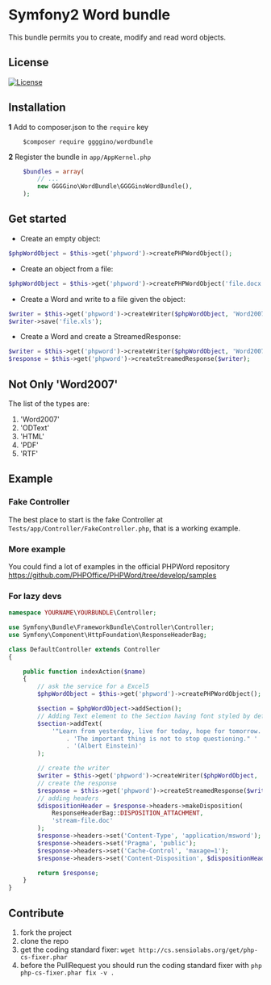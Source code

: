 Symfony2 Word bundle
============

This bundle permits you to create, modify and read word objects.

## License

[![License](https://poser.pugx.org/liuggio/ExcelBundle/license.png)](LICENSE)

## Installation

**1**  Add to composer.json to the `require` key

``` shell
    $composer require ggggino/wordbundle
``` 

**2** Register the bundle in ``app/AppKernel.php``

``` php
    $bundles = array(
        // ...
        new GGGGino\WordBundle\GGGGinoWordBundle(),
    );
```

## Get started

- Create an empty object:

``` php
$phpWordObject = $this->get('phpword')->createPHPWordObject();
```

- Create an object from a file:

``` php
$phpWordObject = $this->get('phpword')->createPHPWordObject('file.docx');
```

- Create a Word and write to a file given the object:

```php
$writer = $this->get('phpword')->createWriter($phpWordObject, 'Word2007');
$writer->save('file.xls');
```

- Create a Word and create a StreamedResponse:

```php
$writer = $this->get('phpword')->createWriter($phpWordObject, 'Word2007');
$response = $this->get('phpword')->createStreamedResponse($writer);
```

## Not Only 'Word2007'

The list of the types are:

1.  'Word2007'
2.  'ODText'
3.  'HTML'
4.  'PDF'
5.  'RTF'

## Example

### Fake Controller

The best place to start is the fake Controller at `Tests/app/Controller/FakeController.php`, that is a working example.

### More example

You could find a lot of examples in the official PHPWord repository https://github.com/PHPOffice/PHPWord/tree/develop/samples

### For lazy devs

``` php
namespace YOURNAME\YOURBUNDLE\Controller;

use Symfony\Bundle\FrameworkBundle\Controller\Controller;
use Symfony\Component\HttpFoundation\ResponseHeaderBag;

class DefaultController extends Controller
{

    public function indexAction($name)
    {
        // ask the service for a Excel5
        $phpWordObject = $this->get('phpword')->createPHPWordObject();

        $section = $phpWordObject->addSection();
        // Adding Text element to the Section having font styled by default...
        $section->addText(
            '"Learn from yesterday, live for today, hope for tomorrow. '
                . 'The important thing is not to stop questioning." '
                . '(Albert Einstein)'
        );

        // create the writer
        $writer = $this->get('phpword')->createWriter($phpWordObject, 'Word2007');
        // create the response
        $response = $this->get('phpword')->createStreamedResponse($writer);
        // adding headers
        $dispositionHeader = $response->headers->makeDisposition(
            ResponseHeaderBag::DISPOSITION_ATTACHMENT,
            'stream-file.doc'
        );
        $response->headers->set('Content-Type', 'application/msword');
        $response->headers->set('Pragma', 'public');
        $response->headers->set('Cache-Control', 'maxage=1');
        $response->headers->set('Content-Disposition', $dispositionHeader);

        return $response;        
    }
}
```

## Contribute

1. fork the project
2. clone the repo
3. get the coding standard fixer: `wget http://cs.sensiolabs.org/get/php-cs-fixer.phar`
4. before the PullRequest you should run the coding standard fixer with `php php-cs-fixer.phar fix -v .`